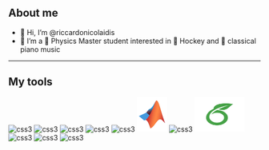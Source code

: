 ## About me
- 👋 Hi, I’m @riccardonicolaidis
- 🤯 I’m a 🔭 Physics Master student interested in 🏒 Hockey and 🎹 classical piano music

--------------------------------------

## My tools


<img src = "https://www.vectorlogo.zone/logos/python/python-vertical.svg" alt="css3" padding="10px"  width="60" height="70"/> 
<img src="https://www.vectorlogo.zone/logos/git-scm/git-scm-icon.svg" alt="css3" padding="10px"  width="60" height="70"/> 
<img src = "https://www.vectorlogo.zone/logos/jupyter/jupyter-icon.svg" alt="css3" padding="10px"  width="60" height="70"/>
<img src="https://www.vectorlogo.zone/logos/virtualbox/virtualbox-icon.svg" alt="css3" padding="10px"  width="60" height="70"/>
<img src="https://www.vectorlogo.zone/logos/visualstudio_code/visualstudio_code-icon.svg" alt="css3" padding="10px"  width="60" height="70"/>
<img src="https://raw.githubusercontent.com/devicons/devicon/2ae2a900d2f041da66e950e4d48052658d850630/icons/matlab/matlab-original.svg" alt="css3" padding="10px"  width="60" height="70"/>
<img src="https://upload.wikimedia.org/wikipedia/commons/thumb/9/92/LaTeX_logo.svg/1200px-LaTeX_logo.svg.png?20210414121601" alt="css3" padding="10px"  width="100" height="70"/>

<img src="https://raw.githubusercontent.com/edent/SuperTinyIcons/6dc51d10b2e4a10346a7538023f7a3a936c02425/images/svg/overleaf.svg" alt="css3" padding="10px"  width="100" height="70"/>
<img src="https://raw.githubusercontent.com/simple-icons/simple-icons/master/icons/xilinx.svg" alt="css3" padding="10px"  width="100" height="70"/>
<img src="https://img.icons8.com/color/452/c-programming.png" alt="css3" padding="10px"  width="70" height="70"/>
<img src="https://user-images.githubusercontent.com/56430787/105164182-1afa8a80-5b15-11eb-8ac3-7ae5c9f0e15e.png" alt="css3" padding="10px"  width="70" height="70"/>